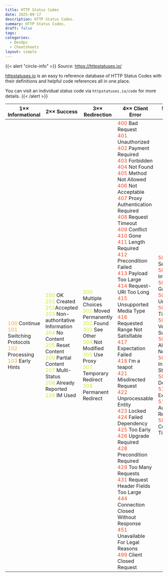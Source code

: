```yaml
---
title: HTTP Status Codes
date: 2025-09-17
description: HTTP Status Codes.
summary: HTTP Status Codes.
draft: false
tags:
categories:
  - DevOps
  - Cheatsheets
layout: simple
---
```

{{< alert "circle-info" >}}
_Source:_ https://httpstatuses.io/

[httpstatuses.io](https://httpstatuses.io/) is an easy to reference database of HTTP Status Codes with their definitions and helpful code references all in one place. 

You can visit an individual status code via `httpstatuses.io/code` for more details.
{{< /alert >}}


| 1×× Informational                                                                                                                                                                        | 2×× Success                                                                                                                                                                                                                                                                                                                                                                                                                                                                      | 3×× Redirection                                                                                                                                                                                                                                                                                                                                                                                                         | 4×× Client Error                                                                                                                                                                                                                                                                                                                                                                                                                                                                                                                                                                                                                                                                                                                                                                                                                                                                                                                                                                                                                                                                                                                                                                                                                                                                                                                                                                                                                                                                                                                                                                                                                                                                     | 5×× Server Error                                                                                                                                                                                                                                                                                                                                                                                                                                                                                                                                                                                                                                                            |
| ---------------------------------------------------------------------------------------------------------------------------------------------------------------------------------------- | -------------------------------------------------------------------------------------------------------------------------------------------------------------------------------------------------------------------------------------------------------------------------------------------------------------------------------------------------------------------------------------------------------------------------------------------------------------------------------- | ----------------------------------------------------------------------------------------------------------------------------------------------------------------------------------------------------------------------------------------------------------------------------------------------------------------------------------------------------------------------------------------------------------------------- | ------------------------------------------------------------------------------------------------------------------------------------------------------------------------------------------------------------------------------------------------------------------------------------------------------------------------------------------------------------------------------------------------------------------------------------------------------------------------------------------------------------------------------------------------------------------------------------------------------------------------------------------------------------------------------------------------------------------------------------------------------------------------------------------------------------------------------------------------------------------------------------------------------------------------------------------------------------------------------------------------------------------------------------------------------------------------------------------------------------------------------------------------------------------------------------------------------------------------------------------------------------------------------------------------------------------------------------------------------------------------------------------------------------------------------------------------------------------------------------------------------------------------------------------------------------------------------------------------------------------------------------------------------------------------------------ | --------------------------------------------------------------------------------------------------------------------------------------------------------------------------------------------------------------------------------------------------------------------------------------------------------------------------------------------------------------------------------------------------------------------------------------------------------------------------------------------------------------------------------------------------------------------------------------------------------------------------------------------------------------------------- |
| <font color=#EBAC25>100</font> Continue<br><font color=#EBAC25>101</font> Switching Protocols<br><font color=#EBAC25>102</font> Processing<br><font color=#EBAC25>103</font> Early Hints | <font color=#C7EB25>200</font> OK<br><font color=#C7EB25>201</font> Created<br><font color=#C7EB25>202</font>Accepted<br><font color=#C7EB25>203</font> Non-authoritative Information<br><font color=#C7EB25>204</font> No Content<br><font color=#C7EB25>205</font> Reset Content<br><font color=#C7EB25>206</font> Partial Content<br><font color=#C7EB25>207</font> Multi-Status<br><font color=#C7EB25>208</font> Already Reported<br><font color=#C7EB25>226</font> IM Used | <font color=#C7EB25>300</font> Multiple Choices<br><font color=#C7EB25>301</font> Moved Permanently<br><font color=#C7EB25></font><font color=#C7EB25>302</font> Found<br><font color=#C7EB25>303</font> See Other<br><font color=#C7EB25>304</font> Not Modified<br><font color=#C7EB25>305</font> Use Proxy<br><font color=#C7EB25>307</font> Temporary Redirect<br><font color=#C7EB25>308</font> Permanent Redirect | <font color=#EB4925>400</font> Bad Request<br><font color=#EB4925>401</font> Unauthorized<br><font color=#EB4925>402</font> Payment Required<br><font color=#EB4925>403</font> Forbidden<br><font color=#EB4925>404</font> Not Found<br><font color=#EB4925>405</font> Method Not Allowed<br><font color=#EB4925>406</font> Not Acceptable<br><font color=#EB4925>407</font> Proxy Authentication Required<br><font color=#EB4925>408</font> Request Timeout<br><font color=#EB4925>409</font> Conflict<br><font color=#EB4925>410</font> Gone<br><font color=#EB4925>411</font> Length Required<br><font color=#EB4925>412</font> Precondition Failed<br><font color=#EB4925>413</font> Payload Too Large<br><font color=#EB4925>414</font> Request-URI Too Long<br><font color=#EB4925>415</font> Unsupported Media Type<br><font color=#EB4925>416</font> Requested Range Not Satisfiable<br><font color=#EB4925>417</font> Expectation Failed<br><font color=#EB4925>418</font> I'm a teapot<br><font color=#EB4925>421</font> Misdirected Request<br><font color=#EB4925>422</font> Unprocessable Entity<br><font color=#EB4925>423</font> Locked<br><font color=#EB4925>424</font> Failed Dependency<br><font color=#EB4925>425</font> Too Early<br><font color=#EB4925>426</font> Upgrade Required<br><font color=#EB4925>428</font> Precondition Required<br><font color=#EB4925>429</font> Too Many Requests<br><font color=#EB4925>431</font> Request Header Fields Too Large<br><font color=#EB4925>444</font> Connection Closed Without Response<br><font color=#EB4925>451</font> Unavailable For Legal Reasons<br><font color=#EB4925>499</font> Client Closed Request | <font color=#EB4925>500</font> Internal Server Error<br><font color=#EB4925>501</font> Not Implemented<br><font color=#EB4925>502</font> Bad Gateway<br><font color=#EB4925>503</font> Service Unavailable<br><font color=#EB4925>504</font> Gateway Timeout<br><font color=#EB4925>505</font> HTTP Version Not Supported<br><font color=#EB4925>506</font> Variant Also Negotiates<br><font color=#EB4925>507</font> Insufficient Storage<br><font color=#EB4925>508</font> Loop Detected<br><font color=#EB4925>510</font> Not Extended<br><font color=#EB4925>511</font> Network Authentication Required<br><font color=#EB4925>599</font> Network Connect Timeout Error |
